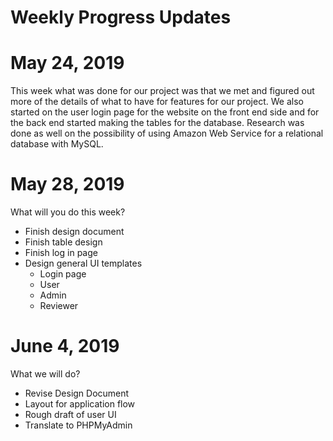 # Weekly Progress Updates
  # May 24, 2019
   This week what was done for our project was that we met and figured out more of the details of what to have for features for our project. We also started on the user login page for the website on the front end side and for the back end started making the tables for the database. Research was done as well on the possibility of using Amazon Web Service for a relational database with MySQL.
  # May 28, 2019
  What will you do this week?
  - Finish design document
  - Finish table design
  - Finish log in page
  - Design general UI templates 
    - Login page
    - User 
    - Admin
    - Reviewer
  # June 4, 2019
  What we will do?
  - Revise Design Document
  - Layout for application flow
  - Rough draft of user UI
  - Translate to PHPMyAdmin
